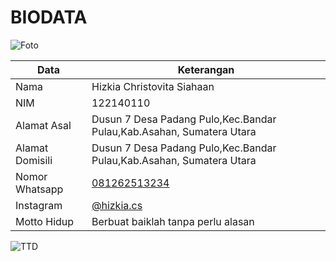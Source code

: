 # BIODATA

![Foto](110_foto.jpg)

| Data            | Keterangan |
| --------------- | ------------- |
| Nama            | Hizkia Christovita Siahaan |
| NIM             | 122140110 |
| Alamat Asal     | Dusun 7 Desa Padang Pulo,Kec.Bandar Pulau,Kab.Asahan, Sumatera Utara |
| Alamat Domisili | Dusun 7 Desa Padang Pulo,Kec.Bandar Pulau,Kab.Asahan, Sumatera Utara |
| Nomor Whatsapp  | [081262513234](https://wa.me/+6289514341391) |
| Instagram       | [@hizkia.cs](https://instagram.com/hizkia.cs) |
| Motto Hidup     | Berbuat baiklah tanpa perlu alasan |

![TTD](110_ttd.jpg)
